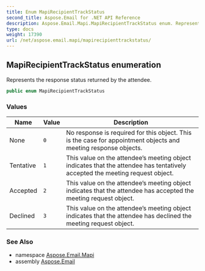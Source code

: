 ```yaml
---
title: Enum MapiRecipientTrackStatus
second_title: Aspose.Email for .NET API Reference
description: Aspose.Email.Mapi.MapiRecipientTrackStatus enum. Represents the response status returned by the attendee
type: docs
weight: 17390
url: /net/aspose.email.mapi/mapirecipienttrackstatus/
---
```

## MapiRecipientTrackStatus enumeration

Represents the response status returned by the attendee.

```csharp
public enum MapiRecipientTrackStatus
```

### Values

| Name | Value | Description |
| --- | --- | --- |
| None | `0` | No response is required for this object. This is the case for appointment objects and meeting response objects. |
| Tentative | `1` | This value on the attendee’s meeting object indicates that the attendee has tentatively accepted the meeting request object. |
| Accepted | `2` | This value on the attendee’s meeting object indicates that the attendee has accepted the meeting request object. |
| Declined | `3` | This value on the attendee’s meeting object indicates that the attendee has declined the meeting request object. |

### See Also

* namespace [Aspose.Email.Mapi](../../aspose.email.mapi/)
* assembly [Aspose.Email](../../)


